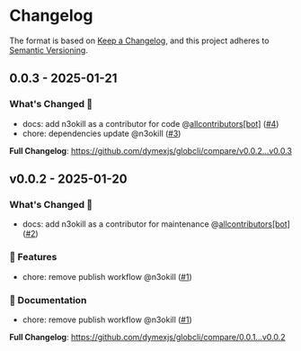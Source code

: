# Changelog

The format is based on [Keep a Changelog](https://keepachangelog.com/en/1.1.0/), and this project adheres to [Semantic Versioning](https://semver.org/spec/v2.0.0.html).

## 0.0.3 - 2025-01-21

### What's Changed 👀

- docs: add n3okill as a contributor for code @[allcontributors[bot]](https://github.com/apps/allcontributors) ([#4](https://github.com/$OWNER/$REPOSITORY/pull/4))
- chore: dependencies update @n3okill ([#3](https://github.com/$OWNER/$REPOSITORY/pull/3))

**Full Changelog**: https://github.com/dymexjs/globcli/compare/v0.0.2...v0.0.3

## v0.0.2 - 2025-01-20

### What's Changed 👀

- docs: add n3okill as a contributor for maintenance @[allcontributors[bot]](https://github.com/apps/allcontributors) ([#2](https://github.com/$OWNER/$REPOSITORY/pull/2))

### 🚀 Features

- chore: remove publish workflow @n3okill ([#1](https://github.com/$OWNER/$REPOSITORY/pull/1))

### 📄 Documentation

- chore: remove publish workflow @n3okill ([#1](https://github.com/$OWNER/$REPOSITORY/pull/1))

**Full Changelog**: https://github.com/dymexjs/globcli/compare/0.0.1...v0.0.2
